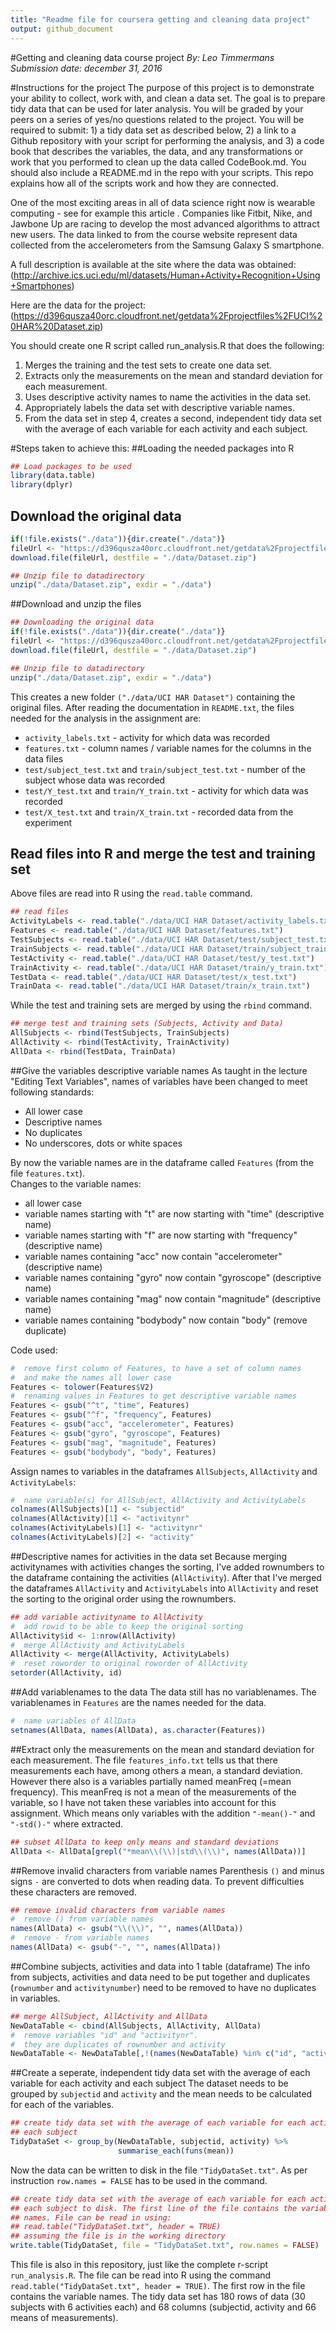 ```yaml
---
title: "Readme file for coursera getting and cleaning data project"
output: github_document
---
```

#Getting and cleaning data course project
_By: Leo Timmermans_  
_Submission date: december 31, 2016_

#Instructions for the project
The purpose of this project is to demonstrate your ability to collect, work with, and clean a data set. The goal is to prepare tidy data that can be used for later analysis. You will be graded by your peers on a series of yes/no questions related to the project. You will be required to submit: 1) a tidy data set as described below, 2) a link to a Github repository with your script for performing the analysis, and 3) a code book that describes the variables, the data, and any transformations or work that you performed to clean up the data called CodeBook.md. You should also include a README.md in the repo with your scripts. This repo explains how all of the scripts work and how they are connected.

One of the most exciting areas in all of data science right now is wearable computing - see for example this article . Companies like Fitbit, Nike, and Jawbone Up are racing to develop the most advanced algorithms to attract new users. The data linked to from the course website represent data collected from the accelerometers from the Samsung Galaxy S smartphone. 

A full description is available at the site where the data was obtained:
(http://archive.ics.uci.edu/ml/datasets/Human+Activity+Recognition+Using+Smartphones)  

Here are the data for the project:
(https://d396qusza40orc.cloudfront.net/getdata%2Fprojectfiles%2FUCI%20HAR%20Dataset.zip)

You should create one R script called run_analysis.R that does the following:  
1. Merges the training and the test sets to create one data set.  
2. Extracts only the measurements on the mean and standard deviation for each measurement.  
3. Uses descriptive activity names to name the activities in the data set.  
4. Appropriately labels the data set with descriptive variable names.  
5. From the data set in step 4, creates a second, independent tidy data set with the average of each variable for each activity and each subject.

#Steps taken to achieve this:
##Loading the needed packages into R
```R
## Load packages to be used
library(data.table)
library(dplyr)
```

## Download the original data
```R
if(!file.exists("./data")){dir.create("./data")}
fileUrl <- "https://d396qusza40orc.cloudfront.net/getdata%2Fprojectfiles%2FUCI%20HAR%20Dataset.zip"
download.file(fileUrl, destfile = "./data/Dataset.zip")

## Unzip file to datadirectory
unzip("./data/Dataset.zip", exdir = "./data")
```

##Download and unzip the files
```R
## Downloading the original data
if(!file.exists("./data")){dir.create("./data")}
fileUrl <- "https://d396qusza40orc.cloudfront.net/getdata%2Fprojectfiles%2FUCI%20HAR%20Dataset.zip"
download.file(fileUrl, destfile = "./data/Dataset.zip")

## Unzip file to datadirectory
unzip("./data/Dataset.zip", exdir = "./data")
```
This creates a new folder `("./data/UCI HAR Dataset")` containing the original files.
After reading the documentation in `README.txt`, the files needed for the analysis in the assignment are:  
- `activity_labels.txt` - activity for which data was recorded  
- `features.txt` - column names / variable names for the columns in the data files  
- `test/subject_test.txt` and `train/subject_test.txt` - number of the subject whose data was recorded  
- `test/Y_test.txt` and `train/Y_train.txt` - activity for which data was recorded  
- `test/X_test.txt` and `train/X_train.txt` - recorded data from the experiment  

## Read files into R and merge the test and training set
Above files are read into R using the `read.table` command.
```R
## read files
ActivityLabels <- read.table("./data/UCI HAR Dataset/activity_labels.txt")
Features <- read.table("./data/UCI HAR Dataset/features.txt")
TestSubjects <- read.table("./data/UCI HAR Dataset/test/subject_test.txt")
TrainSubjects <- read.table("./data/UCI HAR Dataset/train/subject_train.txt")
TestActivity <- read.table("./data/UCI HAR Dataset/test/y_test.txt")
TrainActivity <- read.table("./data/UCI HAR Dataset/train/y_train.txt")
TestData <- read.table("./data/UCI HAR Dataset/test/x_test.txt")
TrainData <- read.table("./data/UCI HAR Dataset/train/x_train.txt")
```
While the test and training sets are merged by using the `rbind` command.
```R
## merge test and training sets (Subjects, Activity and Data)
AllSubjects <- rbind(TestSubjects, TrainSubjects)
AllActivity <- rbind(TestActivity, TrainActivity)
AllData <- rbind(TestData, TrainData)
```

##Give the variables descriptive variable names
As taught in the lecture "Editing Text Variables", names of variables have been changed to meet following standards:  
- All lower case  
- Descriptive names  
- No duplicates  
- No underscores, dots or white spaces  

By now the variable names are in the dataframe called `Features` (from the file `features.txt`).  
Changes to the variable names:  
- all lower case  
- variable names starting with "t" are now starting with "time" (descriptive name)  
- variable names starting with "f" are now starting with "frequency" (descriptive name)  
- variable names containing "acc" now contain "accelerometer" (descriptive name)  
- variable names containing "gyro" now contain "gyroscope" (descriptive name)  
- variable names containing "mag" now contain "magnitude" (descriptive name)  
- variable names containing "bodybody" now contain "body" (remove duplicate)  

Code used:
```R
#  remove first column of Features, to have a set of column names
#  and make the names all lower case
Features <- tolower(Features$V2)
#  renaming values in Features to get descriptive variable names
Features <- gsub("^t", "time", Features)
Features <- gsub("^f", "frequency", Features)
Features <- gsub("acc", "accelerometer", Features)
Features <- gsub("gyro", "gyroscope", Features)
Features <- gsub("mag", "magnitude", Features)
Features <- gsub("bodybody", "body", Features)
```
Assign names to variables in the dataframes `AllSubjects`, `AllActivity` and `ActivityLabels`:
```R
#  name variable(s) for AllSubject, AllActivity and ActivityLabels
colnames(AllSubjects)[1] <- "subjectid"
colnames(AllActivity)[1] <- "activitynr"
colnames(ActivityLabels)[1] <- "activitynr"
colnames(ActivityLabels)[2] <- "activity"
```

##Descriptive names for activities in the data set
Because merging activitynames with activities changes the sorting, I've added rownumbers to the dataframe containing the activities (`AllActivity`). After that I've merged the dataframes `AllActivity` and `ActivityLabels` into `AllActivity` and reset the sorting to the original order using the rownumbers.
```R
## add variable activityname to AllActivity
#  add rowid to be able to keep the original sorting
AllActivity$id <- 1:nrow(AllActivity)
#  merge AllActivity and ActivityLabels
AllActivity <- merge(AllActivity, ActivityLabels)
#  reset roworder to original roworder of AllActivity
setorder(AllActivity, id)
```

##Add variablenames to the data
The data still has no variablenames. The variablenames in `Features` are the names needed for the data.
```R
#  name variables of AllData
setnames(AllData, names(AllData), as.character(Features))
```

##Extract only the measurements on the mean and standard deviation for each measurement. 
The file `features_info.txt` tells us that there measurements each have, among others a mean, a standard deviation. However there also is a variables partially named meanFreq (=mean frequency).
This meanFreq is not a mean of the measurements of the variable, so I have not taken these variables into account for this assignment. Which means only variables with the addition `"-mean()-"` and `"-std()-"` where extracted.
```R
## subset AllData to keep only means and standard deviations
AllData <- AllData[grepl("*mean\\(\\)|std\\(\\)", names(AllData))]
```

##Remove invalid characters from variable names
Parenthesis `()` and minus signs `-` are converted to dots when reading data. To prevent difficulties these characters are removed.
```R
## remove invalid characters from variable names
#  remove () from variable names
names(AllData) <- gsub("\\(\\)", "", names(AllData))
#  remove - from variable names
names(AllData) <- gsub("-", "", names(AllData))
```

##Combine subjects, activities and data into 1 table (dataframe)
The info from subjects, activities and data need to be put together and duplicates (`rownumber` and `activitynumber`) need to be removed to have no duplicates in variables.
```R
## merge AllSubject, AllActivity and AllData
NewDataTable <- cbind(AllSubjects, AllActivity, AllData)
#  remove variables "id" and "activitynr".
#  they are duplicates of rownumber and activity
NewDataTable <- NewDataTable[,!(names(NewDataTable) %in% c("id", "activitynr"))]
```

##Create a seperate, independent tidy data set with the average of each variable for each activity and each subject
The dataset needs to be grouped by `subjectid` and `activity` and the mean needs to be calculated for each of the variables.
```R
## create tidy data set with the average of each variable for each activity and 
## each subject
TidyDataSet <- group_by(NewDataTable, subjectid, activity) %>%
                        summarise_each(funs(mean))
```
Now the data can be written to disk in the file `"TidyDataSet.txt"`. As per instruction `row.names = FALSE` has to be used in the command.
```R
## create tidy data set with the average of each variable for each activity and
## each subject to disk. The first line of the file contains the variable
## names. File can be read in using: 
## read.table("TidyDataSet.txt", header = TRUE)
## assuming the file is in the working directory
write.table(TidyDataSet, file = "TidyDataSet.txt", row.names = FALSE)
```
This file is also in this repository, just like the complete r-script `run_analysis.R`. The file can be read into R using the command `read.table("TidyDataSet.txt", header = TRUE)`. The first row in the file contains the variable names.
The tidy data set has 180 rows of data (30 subjects with 6 activities each) and 68 columns (subjectid, activity and 66 means of measurements).